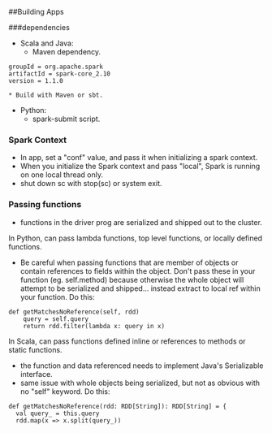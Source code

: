 
##Building Apps

###dependencies

* Scala and Java: 
    * Maven dependency.
```
groupId = org.apache.spark
artifactId = spark-core_2.10
version = 1.1.0
```
    * Build with Maven or sbt. 
* Python:
    * spark-submit script. 

### Spark Context
* In app, set a "conf" value, and pass it when initializing a spark context. 
* When you initialize the Spark context and pass "local", Spark is running on one local thread only. 
* shut down sc with stop(sc) or system exit. 

### Passing functions
* functions in the driver prog are serialized and shipped out to the cluster. 

In Python, can pass lambda functions, top level functions, or locally defined functions. 
  * Be careful when passing functions that are member of objects or contain references to fields within the object. Don't pass these in your function (eg. self.method) because otherwise the whole object will attempt to be serialized and shipped... instead extract to local ref within your function. 
Do this:
```
def getMatchesNoReference(self, rdd)
    query = self.query
    return rdd.filter(lambda x: query in x)
```
In Scala, can pass functions defined inline or references to methods or static functions. 
  * the function and data referenced needs to implement Java's Serializable interface. 
  * same issue with whole objects being serialized, but not as obvious with no "self" keyword. 
 Do this:
```
def getMatchesNoReference(rdd: RDD[String]): RDD[String] = {
  val query_ = this.query
  rdd.map(x => x.split(query_))
  ```

